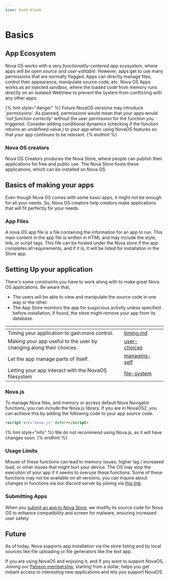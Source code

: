 ```yaml
---
icon: book-blank
---
```


# Basics

## App Ecosystem

Nova OS works with a very _functionality-centered app ecosystem_, where apps _will be open source and user-editable_. However, apps get to use many permissions that are normally flagged. Apps can directly manage files, control their appearance, manipulate source code, etc. Nova OS Apps works as an injected sandbox, where the loaded code from memory runs directly on an isolated WebView to prevent the system from conflicting with any other apps.

{% hint style="danger" %}
Future NovaOS versions may introduce '_permissions_'. As planned, permissions would mean that your apps would _'not function correctly'_ without the user permission for the function you triggered. Consider adding conditional dynamics (checking if the function returns an undefined value.) to your app when using NovaOS features so that your app continues to be relevant.
{% endhint %}

### Nova OS creators

Nova OS Creators produces the Nova Store, where people can publish their applications for free and public use. The Nova Store hosts these applications, which can be installed on Nova OS.

## Basics of making your apps

Even though Nova OS comes with some basic apps, it might not be enough for all your needs. So, Nova OS creators help creators make applications that will fit perfectly for your needs.

### App Files

A nova OS app file is a file containing the information for an app to run. This main content in the app file is written in HTML and may include the style, link, or script tags. This file can be hosted under the Nova store if the app completes all requirements, and if it is, it will be listed for installation in the Store app.

## Setting Up your application

There's some constraints you have to work along with to make great Nova OS applications. Be aware that,

* The users will be able to view and manipulate the source code in one way or the other.
* The App Store monitors the app for suspicious activity unless specified before installation, if found, the store might remove your app from its database.

<table data-view="cards"><thead><tr><th></th><th data-type="content-ref"></th><th></th></tr></thead><tbody><tr><td>Timing your application to gain more control.</td><td><a href="timing.md">timing.md</a></td><td></td></tr><tr><td>Making your app useful to the user by changing along their choices.</td><td><a href="user-choices/">user-choices</a></td><td></td></tr><tr><td>Let the app manage parts of itself.</td><td><a href="managing-self/">managing-self</a></td><td></td></tr><tr><td>Letting your app interact with the NovaOS filesystem</td><td><a href="file-system/">file-system</a></td><td></td></tr></tbody></table>

### Nova.js

To manage Nova files, and memory or access default Nova Navigator functions, you can include the Nova.js library. If you are in NovaOS2, you can achieve this by adding the following code to your app source code.

```html
<script src="nova.js" defer></script>
```

{% hint style="info" %}
We do not recommend using Nova.js, as it will have changes soon.
{% endhint %}

### Usage Limits

Misuse of these functions can lead to memory issues, higher lag / increased load, or other issues that might hurt your device. The OS may stop the execution of your app if it seems to overuse these functions. Some of these functions may not be available on all versions, you can inquire about changes in functions via our discord server by joining via [this link](https://discord.gg/NhC8N2Mxta).

### Submitting Apps

When you [submit an app to Nova Store](../../how-to/publish-to-nova-store.md), we modify its source code for Nova OS to enhance compatibility and screen for malware, ensuring increased user safety.

## Future

As of today, Nova supports app installation via the store listing and by local sources like file uploading or file generators like the text app.

If you are using NovaOS and enjoying it, and if you want to support NovaOS, Joining our [Patreon membership](https://www.patreon.com/adthoughtsglobal/membership), starting from a dollar, helps you get instant access to interesting new applications and lets you support NovaOS.
